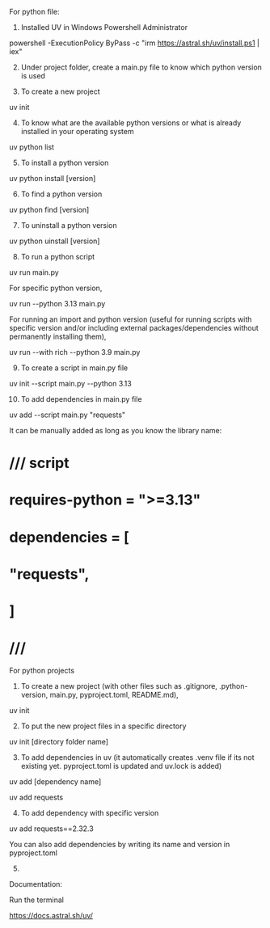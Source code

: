 For python file:

1. Installed UV in Windows Powershell Administrator

powershell -ExecutionPolicy ByPass -c "irm https://astral.sh/uv/install.ps1 | iex"


2. Under project folder, create a main.py file to know which python version is used


3. To create a new project

uv init 


4. To know what are the available python versions or what is already installed in your operating system

uv python list


5. To install a python version

uv python install [version]


6. To find a python version

uv python find [version]


7. To uninstall a python version

uv python uinstall [version]


8. To run a python script

uv run main.py

For specific python version,

uv run --python 3.13 main.py

For running an import and python version (useful for running scripts with specific version and/or including external packages/dependencies without permanently installing them),

uv run --with rich --python 3.9 main.py


9. To create a script in main.py file

uv init --script main.py --python 3.13


10. To add dependencies in main.py file 

uv add --script main.py "requests"

It can be manually added as long as you know the library name:
# /// script
# requires-python = ">=3.13"
# dependencies = [
#     "requests",
# ] 
# ///


For python projects

1. To create a new project (with other files such as .gitignore, .python-version, main.py, pyproject.toml, README.md),

uv init


2. To put the new project files in a specific directory

uv init [directory folder name]


3. To add dependencies in uv (it automatically creates .venv file if its not existing yet. pyproject.toml is updated and uv.lock is added)

uv add [dependency name]

uv add requests


4. To add dependency with specific version

uv add requests==2.32.3

You can also add dependencies by writing its name and version in pyproject.toml


5. 



Documentation:

Run the terminal 

https://docs.astral.sh/uv/